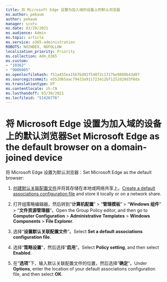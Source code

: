 ```yaml
---
title: 将 Microsoft Edge 设置为加入域的设备上的默认浏览器
ms.author: pebaum
author: pebaum
manager: scotv
ms.date: 03/29/2021
ms.audience: Admin
ms.topic: article
ms.service: o365-administration
ROBOTS: NOINDEX, NOFOLLOW
localization_priority: Priority
ms.collection: Adm_O365
ms.custom:
- "10362"
- "9006005"
ms.openlocfilehash: f51a455ea15b7bd92f548f2c1717be9888b43d07
ms.sourcegitcommit: e552d65aac79433a911723412bf1252d20d3f0da
ms.translationtype: HT
ms.contentlocale: zh-CN
ms.lasthandoff: 03/30/2021
ms.locfileid: "51426776"
---
```

# <a name="set-microsoft-edge-as-the-default-browser-on-a-domain-joined-device"></a><span data-ttu-id="dc8d6-102">将 Microsoft Edge 设置为加入域的设备上的默认浏览器</span><span class="sxs-lookup"><span data-stu-id="dc8d6-102">Set Microsoft Edge as the default browser on a domain-joined device</span></span>

<span data-ttu-id="dc8d6-103">将 Microsoft Edge 设置为默认浏览器：</span><span class="sxs-lookup"><span data-stu-id="dc8d6-103">Set Microsoft Edge as the default browser:</span></span> 

1. <span data-ttu-id="dc8d6-104">[创建默认关联配置文件](https://go.microsoft.com/fwlink/?linkid=2132437)并将其存储在本地或网络共享上。</span><span class="sxs-lookup"><span data-stu-id="dc8d6-104">[Create a default associations configuration file](https://go.microsoft.com/fwlink/?linkid=2132437) and store it locally or on a network share.</span></span>

1. <span data-ttu-id="dc8d6-105">打开组策略编辑器，然后转到“**计算机配置**” > “**管理模板**” > “**Windows 组件**” > “**文件资源管理器**”。</span><span class="sxs-lookup"><span data-stu-id="dc8d6-105">Open the Group Policy editor, and then go to **Computer Configuration** > **Administrative Templates** > **Windows Components** > **File Explorer**.</span></span>

1. <span data-ttu-id="dc8d6-106">选择“**设置默认关联配置文件**”。</span><span class="sxs-lookup"><span data-stu-id="dc8d6-106">Select **Set a default associations configuration file**.</span></span>

1. <span data-ttu-id="dc8d6-107">选择“**策略设置**”，然后选择“**启用**”。</span><span class="sxs-lookup"><span data-stu-id="dc8d6-107">Select **Policy setting**, and then select **Enabled**.</span></span>

1. <span data-ttu-id="dc8d6-108">在“**选项**”下，输入默认关联配置文件的位置，然后选择“**确定**”。</span><span class="sxs-lookup"><span data-stu-id="dc8d6-108">Under **Options**, enter the location of your default associations configuration file, and then select **OK**.</span></span>
